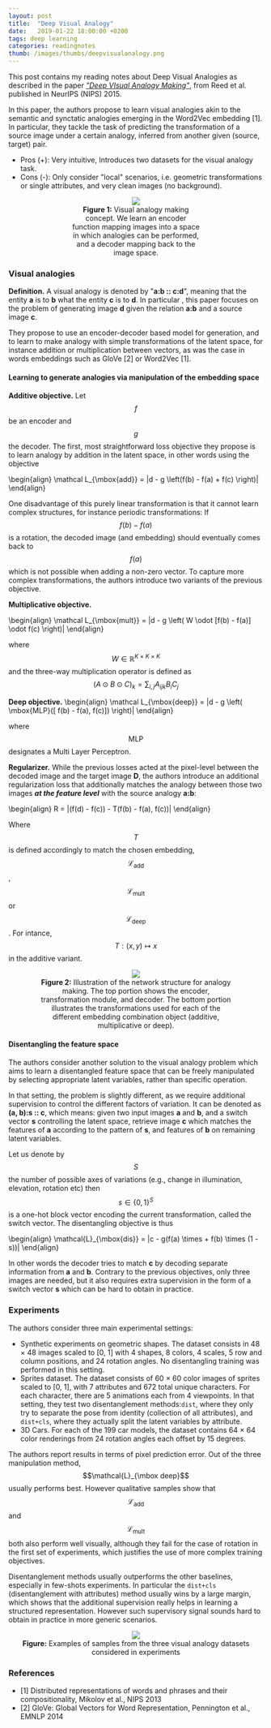 ```yaml
---
layout: post
title:  "Deep Visual Analogy"
date:   2019-01-22 18:00:00 +0200
tags: deep learning
categories: readingnotes
thumb: /images/thumbs/deepvisualanalogy.png
---
```



This post contains my reading notes about <span class="keyword">Deep Visual Analogies</span> as described in the paper <a href="https://arxiv.org/abs/1810.09136" target="_blank"><i>"Deep VIsual Analogy Making"</i></a>, from Reed et al. published in NeurIPS (NIPS) 2015.


In this paper, the authors propose to learn <span class="keyword">visual analogies</span> akin to the semantic and synctatic analogies emerging in the Word2Vec embedding <span class="citations">[1]</span>. In particular, they tackle the task of predicting the transformation of a source image under a certain analogy, inferred from another given (source, target) pair.

 * <span class="keyword">Pros (+):</span> Very intuitive, Introduces two datasets for the visual analogy task.
 * <span class="keyword">Cons (-):</span> Only consider "local" scenarios, i.e. geometric transformations or single attributes, and very clean images (no background).

<div style='width:50%; text-align:center; margin-left:auto; margin-right: auto'>
<img src="/images/readingnotes/deepvisualanalogy_intro.png">
<br><b>Figure 1:</b> Visual analogy making concept. We learn an encoder function mapping images into a space in which analogies can be performed, and a decoder mapping back to the image space.
</div>


### <i class="fa fa-edit"></i> Visual analogies

**Definition.** A visual analogy is denoted by "**a:b :: c:d**", meaning that the entity **a** is to **b** what the entity **c** is to **d**. In particular , this paper focuses on the problem of generating image **d** given the relation **a:b** and a source image **c**.

They propose to use an encoder-decoder based model for generation, and to learn to make analogy with <span class="keyword">simple transformations of the latent space</span>, for instance addition or multiplication between vectors, as was the case in words embeddings such as GloVe <span class="citations">[2]</span> or Word2Vec <span class="citations">[1]</span>.


#### Learning to generate analogies via manipulation of the embedding space
**Additive objective.** Let $$f$$ be an encoder and $$g$$ the decoder. The first, most straightforward loss objective they propose is to learn analogy by addition in the latent space, in other words using the objective

\begin{align}
\mathcal L_{\mbox{add}} = |d - g \left(f(b) - f(a) + f(c) \right)|
\end{align}

One disadvantage of this purely linear transformation is that it cannot learn complex structures, for instance periodic transformations: If $$f(b) - f(a)$$ is a rotation, the decoded image (and embedding) should eventually comes back to $$f(a)$$ which is not possible when adding a non-zero vector. To capture more complex transformations, the authors introduce two variants of the previous objective.

**Multiplicative objective.**

\begin{align}
\mathcal L_{\mbox{mult}} = |d - g \left( W \odot [f(b) - f(a)] \odot  f(c) \right)|
\end{align}

where $$W \in \mathbb{R}^{K\times K\times K}$$ and the three-way multiplication operator is defined as $$(A \odot B \odot C)_k = \sum_{i, j} A_{ijk} B_i C_j$$

**Deep objective.**
\begin{align}
\mathcal L_{\mbox{deep}} = |d - g \left( \mbox{MLP}([ f(b) - f(a),  f(c)]) \right)|
\end{align}

where $$\mbox{MLP}$$ designates a Multi Layer Perceptron.


 **Regularizer.** While the previous losses acted at the pixel-level between the decoded image and the target image **D**, the authors introduce an additional regularization loss that additionally matches the analogy between those two images ***at the feature level*** with the source analogy **a:b**:

 \begin{align}
 R = |(f(d) - f(c)) -  T(f(b) - f(a), f(c))|
 \end{align}

 Where $$T$$ is defined accordingly to match the chosen embedding, $$\mathcal L_{\mbox{add}}$$, $$\mathcal L_{\mbox{mult}}$$ or $$\mathcal L_{\mbox{deep}}$$. For intance, $$T: (x, y) \mapsto x$$ in the additive variant.

<div style='width:75%; text-align:center; margin-left:auto; margin-right: auto'>
<img src="/images/readingnotes/deepvisualanalogy_model.png">
<br><b>Figure 2:</b> Illustration of the network structure for analogy making. The top portion shows the encoder, transformation module, and decoder. The bottom portion illustrates the transformations used for each of the different embedding combination object (additive, multiplicative or deep).
</div>


#### Disentangling the feature space
The authors consider another solution to the visual analogy problem which aims to learn a <span class="keyword">disentangled feature space</span> that can be freely manipulated by selecting appropriate latent variables, rather than specific operation.

In that setting, the problem is slightly different, as we require additional supervision to control the different factors of variation. It can be denoted as **(a, b):s :: c**, which means: given two input images **a** and **b**, and a switch vector **s** controlling the latent space, retrieve image **c** which matches the features of **a** according to the pattern of **s**, and features of **b** on remaining latent variables.

Let us denote by $$S$$ the number of possible axes of variations (e.g., change in illumination, elevation, rotation etc) then $$s \in \{0, 1\}^S$$ is a one-hot block vector encoding the current transformation, called the <span class="keyword">switch vector</span>. The disentangling objective is thus

 \begin{align}
 \mathcal{L}_{\mbox{dis}} = |c - g(f(a) \times + f(b) \times (1 - s))|
 \end{align}

 In other words the decoder tries to match **c**  by decoding separate information from **a** and **b**. Contrary to the previous objectives, only three images are needed, but it also requires extra supervision in the form of a switch vector **s** which can be hard to obtain in practice.


### <i class="fa fa-wrench"></i>  Experiments

 The authors consider three main experimental settings:
  * <span class="keyword">Synthetic experiments on geometric shapes.</span> The dataset consists in 48 × 48 images scaled to [0, 1] with 4 shapes, 8 colors, 4 scales, 5 row and column positions, and 24 rotation angles. No disentangling training was performed in this setting.
  * <span class="keyword">Sprites dataset.</span> The dataset consists of 60 × 60 color images of sprites scaled to [0, 1], with 7 attributes and 672 total unique characters. For each character, there are 5 animations each from 4 viewpoints. In that setting, they test two disentanglement methods:`dist`, where they only try to separate the pose from identity (collection of all attributes), and `dist+cls`, where they actually split the latent variables by attribute.
  * <span class="keyword">3D Cars.</span> For each of the 199 car models, the dataset contains 64 × 64 color renderings from 24 rotation angles each offset by 15 degrees.

The authors report results in terms of <span class="keyword">pixel prediction error</span>. Out of the three manipulation method, $$\mathcal{L}_{\mbox deep}$$ usually performs best. However qualitative samples show that $$\mathcal L_{\mbox{add}}$$ and $$\mathcal L_{\mbox{mult}}$$ both also perform well visually, although they fail for the case of rotation in the first set of experiments, which justifies the use of more complex training objectives.

Disentanglement methods usually outperforms the other baselines, especially in <span class="keyword">few-shots experiments</span>. In particular the `dist+cls` (disentanglement with attributes) method usually wins by a large margin, which shows that the additional supervision really helps in learning a structured representation. However such supervisory signal sounds hard to obtain in practice in more generic scenarios.

 <center><img src='/images/readingnotes/deepvisualanalogy_datasets.png'>
  <br>
  <b>Figure:</b> Examples of samples from the three visual analogy datasets considered in experiments</center>


 ### References

   * <span class="citations">[1]</span> Distributed representations of words and phrases and their compositionality, Mikolov et al., NIPS 2013
   * <span class="citations">[2]</span> GloVe: Global Vectors for Word Representation, Pennington et al., EMNLP 2014